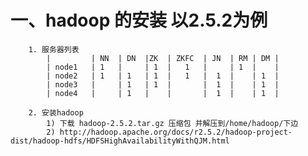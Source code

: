 #	一、hadoop 的安装  以2.5.2为例
		1. 服务器列表
			|         | NN  | DN  |ZK  | ZKFC  | JN  | RM | DM |
			| node1   | 1   |     | 1  |   1   |     | 1  |    |
			| node2   | 1   | 1   | 1  |   1   |  1  |    | 1  |
			| node3   |     | 1   | 1  |       |  1  |    | 1  |
			| node4   |     | 1   |    |       |  1  |    | 1  |
	
		2. 安装hadoop
			1) 下载 hadoop-2.5.2.tar.gz 压缩包 并解压到/home/hadoop/下边
			2) http://hadoop.apache.org/docs/r2.5.2/hadoop-project-dist/hadoop-hdfs/HDFSHighAvailabilityWithQJM.html
